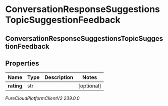 # ConversationResponseSuggestionsTopicSuggestionFeedback

## ConversationResponseSuggestionsTopicSuggestionFeedback

## Properties

|Name | Type | Description | Notes|
|------------ | ------------- | ------------- | -------------|
| **rating** | str |  | [optional] |



_PureCloudPlatformClientV2 239.0.0_
